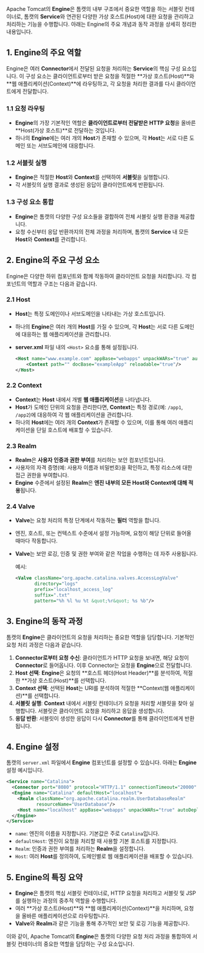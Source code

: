 Apache Tomcat의 **Engine**은 톰캣의 내부 구조에서 중요한 역할을 하는 서블릿 컨테이너로, 톰캣의 **Service**와 연관된 다양한 가상 호스트(Host)에 대한 요청을 관리하고 처리하는 기능을 수행합니다. 아래는 Engine의 주요 개념과 동작 과정을 상세히 정리한 내용입니다.

## 1. Engine의 주요 역할

Engine은 여러 **Connector**에서 전달된 요청을 처리하는 **Service**의 핵심 구성 요소입니다. 이 구성 요소는 클라이언트로부터 받은 요청을 적절한 **가상 호스트(Host)**와 **웹 애플리케이션(Context)**에 라우팅하고, 각 요청을 처리한 결과를 다시 클라이언트에게 전달합니다.

### 1.1 요청 라우팅

- **Engine**의 가장 기본적인 역할은 **클라이언트로부터 전달받은 HTTP 요청**을 올바른 **Host(가상 호스트)**로 전달하는 것입니다.
- 하나의 **Engine**에는 여러 개의 **Host**가 존재할 수 있으며, 각 **Host**는 서로 다른 도메인 또는 서브도메인에 대응합니다.

### 1.2 서블릿 실행

- **Engine**은 적절한 **Host**와 **Context**를 선택하여 **서블릿**을 실행합니다.
- 각 서블릿의 실행 결과로 생성된 응답이 클라이언트에게 반환됩니다.

### 1.3 구성 요소 통합

- **Engine**은 톰캣의 다양한 구성 요소들을 결합하여 전체 서블릿 실행 환경을 제공합니다.
- 요청 수신부터 응답 반환까지의 전체 과정을 처리하며, 톰캣의 **Service** 내 모든 **Host**와 **Context**를 관리합니다.

## 2. Engine의 주요 구성 요소

Engine은 다양한 하위 컴포넌트와 함께 작동하여 클라이언트 요청을 처리합니다. 각 컴포넌트의 역할과 구조는 다음과 같습니다.

### 2.1 Host

- **Host**는 특정 도메인이나 서브도메인을 나타내는 가상 호스트입니다.
- 하나의 **Engine**은 여러 개의 **Host**를 가질 수 있으며, 각 **Host**는 서로 다른 도메인에 대응하는 웹 애플리케이션을 관리합니다.
- **server.xml** 파일 내의 `<Host>` 요소를 통해 설정됩니다.
  
  ```xml
  <Host name="www.example.com" appBase="webapps" unpackWARs="true" autoDeploy="true">
      <Context path="" docBase="exampleApp" reloadable="true"/>
  </Host>
  ```

### 2.2 Context

- **Context**는 **Host** 내에서 개별 **웹 애플리케이션**을 나타냅니다.
- **Host**가 도메인 단위의 요청을 관리한다면, **Context**는 특정 경로(예: `/app1`, `/app2`)에 대응하여 각 웹 애플리케이션을 관리합니다.
- 하나의 **Host**에는 여러 개의 **Context**가 존재할 수 있으며, 이를 통해 여러 애플리케이션을 단일 호스트에 배포할 수 있습니다.

### 2.3 Realm

- **Realm**은 **사용자 인증과 권한 부여**를 처리하는 보안 컴포넌트입니다.
- 사용자의 자격 증명(예: 사용자 이름과 비밀번호)을 확인하고, 특정 리소스에 대한 접근 권한을 부여합니다.
- **Engine** 수준에서 설정된 **Realm**은 **엔진 내부의 모든 Host와 Context에 대해 적용**됩니다.

### 2.4 Valve

- **Valve**는 요청 처리의 특정 단계에서 작동하는 **필터** 역할을 합니다.
- 엔진, 호스트, 또는 컨텍스트 수준에서 설정 가능하며, 요청이 해당 단위로 들어올 때마다 작동합니다.
- **Valve**는 보안 로깅, 인증 및 권한 부여와 같은 작업을 수행하는 데 자주 사용됩니다.

  예시:

  ```xml
  <Valve className="org.apache.catalina.valves.AccessLogValve"
         directory="logs"
         prefix="localhost_access_log"
         suffix=".txt"
         pattern="%h %l %u %t &quot;%r&quot; %s %b"/>
  ```

## 3. Engine의 동작 과정

톰캣의 **Engine**은 클라이언트의 요청을 처리하는 중요한 역할을 담당합니다. 기본적인 요청 처리 과정은 다음과 같습니다.

1. **Connector로부터 요청 수신**: 클라이언트가 HTTP 요청을 보내면, 해당 요청이 **Connector**로 들어옵니다. 이후 Connector는 요청을 **Engine**으로 전달합니다.
2. **Host 선택**: **Engine**은 요청의 **호스트 헤더(Host Header)**를 분석하여, 적절한 **가상 호스트(Host)**를 선택합니다.
3. **Context 선택**: 선택된 **Host**는 URI를 분석하여 적절한 **Context(웹 애플리케이션)**를 선택합니다.
4. **서블릿 실행**: **Context** 내에서 서블릿 컨테이너가 요청을 처리할 서블릿을 찾아 실행합니다. 서블릿은 클라이언트 요청을 처리하고 응답을 생성합니다.
5. **응답 반환**: 서블릿이 생성한 응답이 다시 **Connector**를 통해 클라이언트에게 반환됩니다.

## 4. Engine 설정

톰캣의 `server.xml` 파일에서 **Engine** 컴포넌트를 설정할 수 있습니다. 아래는 **Engine** 설정 예시입니다.

```xml
<Service name="Catalina">
  <Connector port="8080" protocol="HTTP/1.1" connectionTimeout="20000" redirectPort="8443" />
  <Engine name="Catalina" defaultHost="localhost">
    <Realm className="org.apache.catalina.realm.UserDatabaseRealm"
           resourceName="UserDatabase"/>
    <Host name="localhost" appBase="webapps" unpackWARs="true" autoDeploy="true"/>
  </Engine>
</Service>
```

- `name`: 엔진의 이름을 지정합니다. 기본값은 주로 `Catalina`입니다.
- `defaultHost`: 엔진이 요청을 처리할 때 사용할 기본 호스트를 지정합니다.
- `Realm`: 인증과 권한 부여를 처리하는 **Realm**을 설정합니다.
- `Host`: 여러 **Host**를 정의하여, 도메인별로 웹 애플리케이션을 배포할 수 있습니다.

## 5. Engine의 특징 요약

- **Engine**은 톰캣의 핵심 서블릿 컨테이너로, HTTP 요청을 처리하고 서블릿 및 JSP를 실행하는 과정의 중추적 역할을 수행합니다.
- 여러 **가상 호스트(Host)**와 **웹 애플리케이션(Context)**을 처리하며, 요청을 올바른 애플리케이션으로 라우팅합니다.
- **Valve**와 **Realm**과 같은 기능을 통해 추가적인 보안 및 로깅 기능을 제공합니다.

이와 같이, Apache Tomcat의 **Engine**은 톰캣의 다양한 요청 처리 과정을 통합하여 서블릿 컨테이너의 중요한 역할을 담당하는 구성 요소입니다.